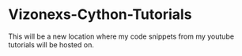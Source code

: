 # Vizonexs-Cython-Tutorials
This will be a new location where my code snippets from my youtube tutorials will be hosted on.

